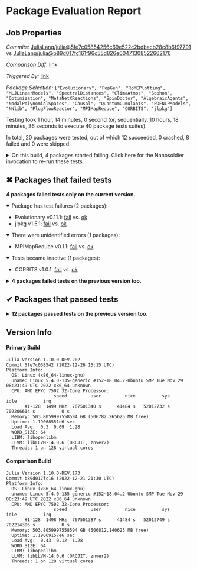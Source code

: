 # Package Evaluation Report

## Job Properties

*Commits:* [JuliaLang/julia@5fe7c05854256c69e522c2bdbacb28c8b6f97791](https://github.com/JuliaLang/julia/commit/5fe7c05854256c69e522c2bdbacb28c8b6f97791) vs [JuliaLang/julia@b89d017fc161f96c55d826e60471308522662176](https://github.com/JuliaLang/julia/commit/b89d017fc161f96c55d826e60471308522662176)

*Comparison Diff:* [link](https://github.com/JuliaLang/julia/compare/b89d017fc161f96c55d826e60471308522662176..5fe7c05854256c69e522c2bdbacb28c8b6f97791)

*Triggered By:* [link](https://github.com/JuliaLang/julia/pull/47184#issuecomment-1365848066)

*Package Selection:* `["Evolutionary", "PopGen", "RoMEPlotting", "MLJLinearModels", "SpectralDistances", "ClimaAtmos", "Sophon", "Optimization", "MetaNetXReactions", "SpinDoctor", "AlgebraicAgents", "NodalPolynomialSpaces", "Causal", "QuantumCumulants", "PDENLPModels", "NNlib", "PlugFlowReactor", "MPIMapReduce", "CORBITS", "jlpkg"]`

Testing took 1 hour, 14 minutes, 0 second (or, sequentially, 10 hours, 18 minutes, 36 seconds to execute 40 package tests suites).

In total, 20 packages were tested, out of which 12 succeeded, 0 crashed, 8 failed and 0 were skipped.


<details><summary>On this build, 4 packages started failing. Click here for the Nanosoldier invocation to re-run these tests.</summary>
<p>

```
@nanosoldier `runtests(["CORBITS", "jlpkg", "Evolutionary", "MPIMapReduce"])`
```

</p>
</details>


## ✖ Packages that failed tests

**4 packages failed tests only on the current version.**

<details open><summary>Package has test failures (2 packages):</summary>
<p>


- Evolutionary v0.11.1: [fail](https://s3.amazonaws.com/julialang-reports/nanosoldier/pkgeval/by_hash/5fe7c05_vs_b89d017/Evolutionary.primary.log) vs. [ok](https://s3.amazonaws.com/julialang-reports/nanosoldier/pkgeval/by_hash/5fe7c05_vs_b89d017/Evolutionary.against.log)
- jlpkg v1.5.1: [fail](https://s3.amazonaws.com/julialang-reports/nanosoldier/pkgeval/by_hash/5fe7c05_vs_b89d017/jlpkg.primary.log) vs. [ok](https://s3.amazonaws.com/julialang-reports/nanosoldier/pkgeval/by_hash/5fe7c05_vs_b89d017/jlpkg.against.log)

</p>
</details>

<details open><summary>There were unidentified errors (1 packages):</summary>
<p>


- MPIMapReduce v0.1.1: [fail](https://s3.amazonaws.com/julialang-reports/nanosoldier/pkgeval/by_hash/5fe7c05_vs_b89d017/MPIMapReduce.primary.log) vs. [ok](https://s3.amazonaws.com/julialang-reports/nanosoldier/pkgeval/by_hash/5fe7c05_vs_b89d017/MPIMapReduce.against.log)

</p>
</details>

<details open><summary>Tests became inactive (1 packages):</summary>
<p>


- CORBITS v1.0.1: [fail](https://s3.amazonaws.com/julialang-reports/nanosoldier/pkgeval/by_hash/5fe7c05_vs_b89d017/CORBITS.primary.log) vs. [ok](https://s3.amazonaws.com/julialang-reports/nanosoldier/pkgeval/by_hash/5fe7c05_vs_b89d017/CORBITS.against.log)

</p>
</details>

<details><summary><strong>4 packages failed tests on the previous version too.</strong></summary>
<p>

<details open><summary>There were unidentified errors (1 packages):</summary>
<p>


- [MLJLinearModels v0.8.0](https://s3.amazonaws.com/julialang-reports/nanosoldier/pkgeval/by_hash/5fe7c05_vs_b89d017/MLJLinearModels.primary.log)

</p>
</details>

<details open><summary>Test duration exceeded the time limit (3 packages):</summary>
<p>


- [AlgebraicAgents v0.2.7](https://s3.amazonaws.com/julialang-reports/nanosoldier/pkgeval/by_hash/5fe7c05_vs_b89d017/AlgebraicAgents.primary.log)
- [Optimization v3.10.0](https://s3.amazonaws.com/julialang-reports/nanosoldier/pkgeval/by_hash/5fe7c05_vs_b89d017/Optimization.primary.log)
- [Sophon v0.3.7](https://s3.amazonaws.com/julialang-reports/nanosoldier/pkgeval/by_hash/5fe7c05_vs_b89d017/Sophon.primary.log)

</p>
</details>

</p>
</details>


## ✔ Packages that passed tests

<details><summary><strong>12 packages passed tests on the previous version too.</strong></summary>
<p>

- [Causal v0.3.4](https://s3.amazonaws.com/julialang-reports/nanosoldier/pkgeval/by_hash/5fe7c05_vs_b89d017/Causal.primary.log)
- [ClimaAtmos v0.8.0](https://s3.amazonaws.com/julialang-reports/nanosoldier/pkgeval/by_hash/5fe7c05_vs_b89d017/ClimaAtmos.primary.log)
- [MetaNetXReactions v0.1.0](https://s3.amazonaws.com/julialang-reports/nanosoldier/pkgeval/by_hash/5fe7c05_vs_b89d017/MetaNetXReactions.primary.log)
- [NNlib v0.8.12](https://s3.amazonaws.com/julialang-reports/nanosoldier/pkgeval/by_hash/5fe7c05_vs_b89d017/NNlib.primary.log)
- [NodalPolynomialSpaces v0.1.1](https://s3.amazonaws.com/julialang-reports/nanosoldier/pkgeval/by_hash/5fe7c05_vs_b89d017/NodalPolynomialSpaces.primary.log)
- [PDENLPModels v0.3.3](https://s3.amazonaws.com/julialang-reports/nanosoldier/pkgeval/by_hash/5fe7c05_vs_b89d017/PDENLPModels.primary.log)
- [PlugFlowReactor v0.1.0](https://s3.amazonaws.com/julialang-reports/nanosoldier/pkgeval/by_hash/5fe7c05_vs_b89d017/PlugFlowReactor.primary.log)
- [PopGen v0.9.0](https://s3.amazonaws.com/julialang-reports/nanosoldier/pkgeval/by_hash/5fe7c05_vs_b89d017/PopGen.primary.log)
- [QuantumCumulants v0.2.11](https://s3.amazonaws.com/julialang-reports/nanosoldier/pkgeval/by_hash/5fe7c05_vs_b89d017/QuantumCumulants.primary.log)
- [RoMEPlotting v0.10.0](https://s3.amazonaws.com/julialang-reports/nanosoldier/pkgeval/by_hash/5fe7c05_vs_b89d017/RoMEPlotting.primary.log)
- [SpectralDistances v0.1.15](https://s3.amazonaws.com/julialang-reports/nanosoldier/pkgeval/by_hash/5fe7c05_vs_b89d017/SpectralDistances.primary.log)
- [SpinDoctor v0.1.0](https://s3.amazonaws.com/julialang-reports/nanosoldier/pkgeval/by_hash/5fe7c05_vs_b89d017/SpinDoctor.primary.log)

</p>
</details>


## Version Info

#### Primary Build

```
Julia Version 1.10.0-DEV.202
Commit 5fe7c058542 (2022-12-26 15:15 UTC)
Platform Info:
  OS: Linux (x86_64-linux-gnu)
  uname: Linux 5.4.0-135-generic #152~18.04.2-Ubuntu SMP Tue Nov 29 08:23:49 UTC 2022 x86_64 unknown
  CPU: AMD EPYC 7502 32-Core Processor: 
                  speed         user         nice          sys         idle          irq
       #1-128  1499 MHz  767501340 s      41484 s   52012732 s  702206614 s          0 s
  Memory: 503.8059997558594 GB (506782.265625 MB free)
  Uptime: 1.19068551e6 sec
  Load Avg:  0.3  0.09  1.28
  WORD_SIZE: 64
  LIBM: libopenlibm
  LLVM: libLLVM-14.0.6 (ORCJIT, znver2)
  Threads: 1 on 128 virtual cores

```

#### Comparison Build

```
Julia Version 1.10.0-DEV.173
Commit b89d017fc16 (2022-12-21 21:30 UTC)
Platform Info:
  OS: Linux (x86_64-linux-gnu)
  uname: Linux 5.4.0-135-generic #152~18.04.2-Ubuntu SMP Tue Nov 29 08:23:49 UTC 2022 x86_64 unknown
  CPU: AMD EPYC 7502 32-Core Processor: 
                  speed         user         nice          sys         idle          irq
       #1-128  1498 MHz  767501387 s      41484 s   52012749 s  702214306 s          0 s
  Memory: 503.8059997558594 GB (506812.140625 MB free)
  Uptime: 1.19069157e6 sec
  Load Avg:  0.43  0.12  1.28
  WORD_SIZE: 64
  LIBM: libopenlibm
  LLVM: libLLVM-14.0.6 (ORCJIT, znver2)
  Threads: 1 on 128 virtual cores

```
<!-- Generated on 2022-12-27T08:09:09.522 -->
